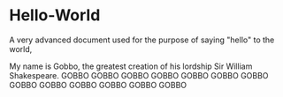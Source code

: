 # Hello-World
A very advanced document used for the purpose of saying "hello" to the world,

My name is Gobbo, the greatest creation of his lordship Sir William Shakespeare.
GOBBO GOBBO GOBBO GOBBO GOBBO GOBBO GOBBO GOBBO GOBBO GOBBO GOBBO GOBBO GOBBO
